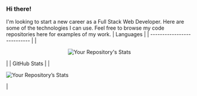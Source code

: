 ### Hi there! ###

I'm looking to start a new career as a Full Stack Web Developer. Here are some of the technologies I can use. Feel free to browse my code repositories here for examples of my work.
| Languages                   |
| --------------------------- |
| <p align="center">![Your Repository's Stats](https://github-readme-stats.vercel.app/api/top-langs/?username=fetchcat&theme=onedark)</p> |
| GitHub Stats                       |
| <p>![Your Repository’s Stats](https://github-readme-stats.vercel.app/api?username=fetchcat&show_icons=true&theme=onedark)</p> |


